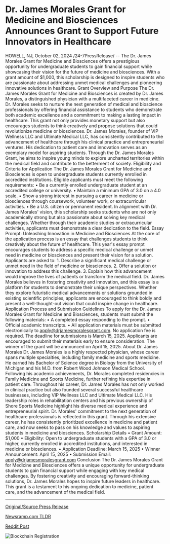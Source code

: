 # Dr. James Morales Grant for Medicine and Biosciences Announces Grant to Support Future Innovators in Healthcare

HOWELL, NJ, October 02, 2024 /24-7PressRelease/ -- The Dr. James Morales Grant for Medicine and Biosciences offers a prestigious opportunity for undergraduate students to gain financial support while showcasing their vision for the future of medicine and biosciences. With a grant amount of $1,000, this scholarship is designed to inspire students who are passionate about addressing unmet medical challenges and pioneering innovative solutions in healthcare.  Grant Overview and Purpose The Dr. James Morales Grant for Medicine and Biosciences is created by Dr. James Morales, a distinguished physician with a multifaceted career in medicine. Dr. Morales seeks to nurture the next generation of medical and bioscience professionals by offering financial assistance to students who demonstrate both academic excellence and a commitment to making a lasting impact in healthcare. This grant not only provides monetary support but also encourages students to think creatively and propose solutions that could revolutionize medicine or biosciences.  Dr. James Morales, founder of VIP Wellness LLC and Ultimate Medical LLC, has consistently contributed to the advancement of healthcare through his clinical practice and entrepreneurial ventures. His dedication to patient care and innovation serves as an exemplary model for aspiring students. Through the Dr. James Morales Grant, he aims to inspire young minds to explore uncharted territories within the medical field and contribute to the betterment of society.  Eligibility and Criteria for Application The Dr. James Morales Grant for Medicine and Biosciences is open to undergraduate students currently enrolled in accredited institutions. Eligible applicants must meet the following requirements:  •	Be a currently enrolled undergraduate student at an accredited college or university. •	Maintain a minimum GPA of 3.0 on a 4.0 scale. •	Show a strong interest in pursuing a career in medicine or biosciences through coursework, volunteer work, or extracurricular activities. •	Be a U.S. citizen or permanent resident.  In alignment with Dr. James Morales' vision, this scholarship seeks students who are not only academically strong but also passionate about solving key medical challenges. Whether through their academic studies or extracurricular activities, applicants must demonstrate a clear dedication to the field.  Essay Prompt: Unleashing Innovation in Medicine and Biosciences At the core of the application process is an essay that challenges students to think creatively about the future of healthcare. This year's essay prompt encourages students to address a specific medical challenge or unmet need in medicine or biosciences and present their vision for a solution.  Applicants are asked to: 1.	Describe a significant medical challenge or unmet need in the field of medicine or biosciences. 2.	Offer a solution or innovation to address this challenge. 3.	Explain how this advancement would improve the lives of patients or transform the medical field.  Dr. James Morales believes in fostering creativity and innovation, and this essay is a platform for students to demonstrate their unique perspectives. Whether they explore futuristic medical advancements or solutions grounded in existing scientific principles, applicants are encouraged to think boldly and present a well-thought-out vision that could inspire change in healthcare.  Application Process and Submission Guidelines To apply for the Dr. James Morales Grant for Medicine and Biosciences, students must submit the following materials: •	A completed essay responding to the prompt. •	Official academic transcripts. •	All application materials must be submitted electronically to apply@drjamesmoralesgrant.com. No application fee is required.  The deadline for submissions is March 15, 2025. Applicants are encouraged to submit their materials early to ensure consideration. The winner of the grant will be announced on April 15, 2025.  About Dr. James Morales Dr. James Morales is a highly respected physician, whose career spans multiple specialties, including family medicine and sports medicine. He earned his Bachelor of Science degree in Biology from the University of Michigan and his M.D. from Robert Wood Johnson Medical School. Following his academic achievements, Dr. Morales completed residencies in Family Medicine and Sports Medicine, further refining his expertise in patient care.  Throughout his career, Dr. James Morales has not only worked in clinical practice but also founded several successful healthcare businesses, including VIP Wellness LLC and Ultimate Medical LLC. His leadership roles in rehabilitation centers and his previous ownership of Shore Sports Medicine highlight his diverse medical experience and entrepreneurial spirit.  Dr. Morales' commitment to the next generation of healthcare professionals is reflected in this grant. Through his extensive career, he has consistently prioritized excellence in medicine and patient care, and now seeks to pass on his knowledge and values to aspiring students in medicine and biosciences.  Scholarship Details •	Grant Amount: $1,000 •	Eligibility: Open to undergraduate students with a GPA of 3.0 or higher, currently enrolled in accredited institutions, and interested in medicine or biosciences. •	Application Deadline: March 15, 2025 •	Winner Announcement: April 15, 2025 •	Submission Email: apply@drjamesmoralesgrant.com  Conclusion The Dr. James Morales Grant for Medicine and Biosciences offers a unique opportunity for undergraduate students to gain financial support while engaging with key medical challenges. By fostering creativity and encouraging forward-thinking solutions, Dr. James Morales hopes to inspire future leaders in healthcare. This grant is a testament to his ongoing dedication to medicine, patient care, and the advancement of the medical field. 

---

[Original/Source Press Release](https://www.24-7pressrelease.com/press-release/514874/dr-james-morales-grant-for-medicine-and-biosciences-announces-grant-to-support-future-innovators-in-healthcare)
                    

[Newsramp.com TLDR](None) 



[Reddit Post](https://www.reddit.com/r/HealthCareNewsInfo/comments/1fuh3ng/dr_james_morales_grant_empowering_future/) 



![Blockchain Registration](https://cdn.newsramp.app/24-7PressRelease/qrcode/2410/2/limeQkQ6.webp)